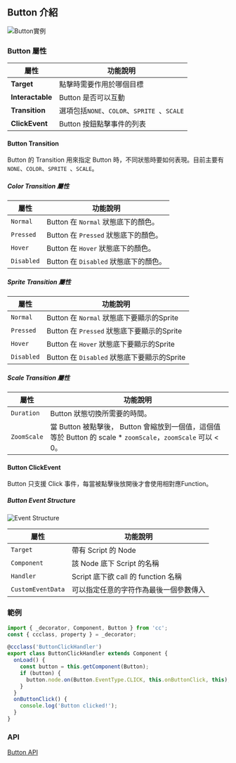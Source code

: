 
## **Button 介紹**

![Button實例](../../assets/ButtonUIExample.png)

### **Button 屬性**

| 屬性   | 功能說明 |
| ------------------- | ------------------------------ |
|**Target**| 點擊時需要作用於哪個目標 |
|**Interactable**| Button 是否可以互動 |
|**Transition**| 選項包括`NONE`、`COLOR`、`SPRITE `、`SCALE` |
|**ClickEvent**| Button 按鈕點擊事件的列表 |

#### Button Transition

Button 的 Transition 用來指定 Button 時，不同狀態時要如何表現。目前主要有 `NONE`、`COLOR`、`SPRITE `、`SCALE`。

##### Color Transition 屬性

| 屬性   | 功能說明 |
| ------------------- | ------------------------------ |
| `Normal` | Button 在 `Normal` 狀態底下的顏色。|
| `Pressed` | Button 在 `Pressed` 狀態底下的顏色。|
| `Hover` | Button 在 `Hover` 狀態底下的顏色。|
| `Disabled` | Button 在 `Disabled` 狀態底下的顏色。|

##### Sprite Transition 屬性

| 屬性   | 功能說明 |
| ------------------- | ------------------------------ |
| `Normal` | Button 在 `Normal` 狀態底下要顯示的Sprite |
| `Pressed` | Button 在 `Pressed` 狀態底下要顯示的Sprite |
| `Hover` | Button 在 `Hover` 狀態底下要顯示的Sprite |
| `Disabled` | Button 在 `Disabled` 狀態底下要顯示的Sprite |

##### Scale Transition 屬性

| 屬性   | 功能說明 |
| ------------------- | ------------------------------ |
| `Duration` | 	Button 狀態切換所需要的時間。|
| `ZoomScale` | 當 Button 被點擊後， Button 會縮放到一個值，這個值等於 Button 的 scale * `zoomScale`，`zoomScale` 可以 < 0。|

#### Button ClickEvent

Button 只支援 Click 事件，每當被點擊後放開後才會使用相對應Function。

##### Button Event Structure

![Event Structure](https://docs.cocos.com/creator/3.6/manual/zh/ui-system/components/editor/button/button-event.png)

| 屬性   | 功能說明 |
| ------------------- | ------------------------------ |
| `Target` | 帶有 Script 的 Node |
| `Component` | 該 Node 底下 Script 的名稱 |
| `Handler` | Script 底下欲 call 的 function 名稱 |
| `CustomEventData` | 可以指定任意的字符作為最後一個參數傳入 |

### 範例

```ts
import { _decorator, Component, Button } from 'cc';
const { ccclass, property } = _decorator;

@ccclass('ButtonClickHandler')
export class ButtonClickHandler extends Component {
  onLoad() {
    const button = this.getComponent(Button);
    if (button) {
      button.node.on(Button.EventType.CLICK, this.onButtonClick, this);
    }
  }
  onButtonClick() {
    console.log('Button clicked!');
  }
}
```

### API
[Button API](https://docs.cocos.com/creator/3.6/api/zh/class/Button)

